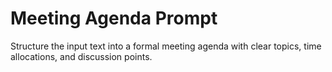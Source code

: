 # Meeting Agenda Prompt

Structure the input text into a formal meeting agenda with clear topics, time allocations, and discussion points.
